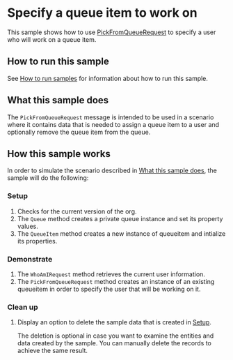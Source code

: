 # Specify a queue item to work on

This sample shows how to use [PickFromQueueRequest](https://docs.microsoft.com/en-us/dotnet/api/microsoft.crm.sdk.messages.pickfromqueuerequest?view=dynamics-general-ce-9) to specify a user who will work on a queue item.

## How to run this sample

See [How to run samples](../../../How-to-run-samples.md) for information about how to run this sample.

## What this sample does

The `PickFromQueueRequest` message is intended to be used in a scenario where it contains data that is needed to assign a queue item to a user and optionally remove the queue item from the queue.

## How this sample works

In order to simulate the scenario described in [What this sample does](#what-this-sample-does), the sample will do the following:

### Setup

1. Checks for the current version of the org.
2. The `Queue` method creates a private queue instance and set its property values.
3. The `QueueItem` method creates a new instance of queueitem and intialize its properties.

### Demonstrate

1. The `WhoAmIRequest` method retrieves the current user information.
1. The `PickFromQueueRequest` method creates an instance of an existing queueitem in order to specify the user that will be working on it.

### Clean up

1. Display an option to delete the sample data that is created in [Setup](#setup).

    The deletion is optional in case you want to examine the entities and data created by the sample. You can manually delete the records to achieve the same result.
